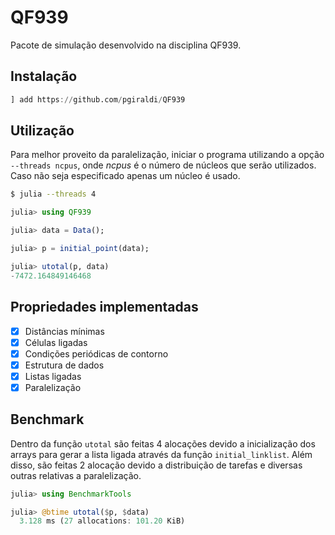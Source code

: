 # QF939

Pacote de simulação desenvolvido na disciplina QF939.

## Instalação

```julia
] add https://github.com/pgiraldi/QF939
```

## Utilização

Para melhor proveito da paralelização, iniciar o programa utilizando a opção `--threads ncpus`, onde *ncpus* é o número de núcleos que serão utilizados. Caso não seja especificado apenas um núcleo é usado.

```sh
$ julia --threads 4
```

```julia
julia> using QF939

julia> data = Data();

julia> p = initial_point(data);

julia> utotal(p, data)
-7472.164849146468
```

## Propriedades implementadas

- [x] Distâncias mínimas
- [x] Células ligadas
- [x] Condições periódicas de contorno
- [x] Estrutura de dados
- [x] Listas ligadas
- [x] Paralelização

## Benchmark

Dentro da função `utotal` são feitas 4 alocações devido a inicialização dos arrays para gerar a lista ligada através da função `initial_linklist`. Além disso, são feitas 2 alocação devido a distribuição de tarefas e diversas outras relativas a paralelização.

```julia
julia> using BenchmarkTools

julia> @btime utotal($p, $data)
  3.128 ms (27 allocations: 101.20 KiB)
```
